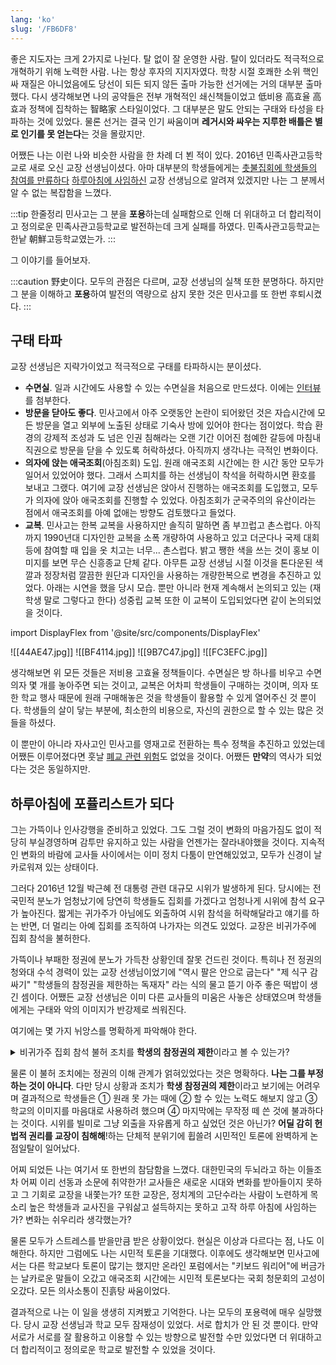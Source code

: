 ```yaml
---
lang: 'ko'
slug: '/FB6DF8'
---
```


좋은 지도자는 크게 2가지로 나뉜다.
탈 없이 잘 운영한 사람.
탈이 있더라도 적극적으로 개혁하기 위해 노력한 사람.
나는 항상 후자의 지지자였다.
학창 시절 호쾌한 소위 핵인싸 재질은 아니었음에도
당선이 되든 되지 않든 출마 가능한 선거에는 거의 대부분 출마했다.
다시 생각해보면 나의 공약들은 전부 개혁적인 쇄신책들이었고
低비용 高효율 高효과 정책에 집착하는 智略家 스타일이었다.
그 대부분은 말도 안되는 구태와 타성을 타파하는 것에 있었다.
물론 선거는 결국 인기 싸움이며
**레거시와 싸우는 지루한 배틀은 별로 인기를 못 얻는다**는 것을 몰랐지만.

어쨌든 나는 이런 나와 비슷한 사람을 한 차례 더 뵌 적이 있다.
2016년 민족사관고등학교로 새로 오신 교장 선생님이셨다.
아마 대부분의 학생들에게는 [촛불집회에 학생들의 참여를 만류하다](https://www.hani.co.kr/arti/society/society_general/772997.html) [하루아침에 사임하신](https://www.hani.co.kr/arti/society/society_general/773539.html) 교장 선생님으로 알려져 있겠지만
나는 그 분께서 알 수 없는 복잡함을 느꼈다.

:::tip 한줄정리
민사고는 그 분을 **포용**하는데 실패함으로 인해
더 위대하고 더 합리적이고 정의로운 민족사관고등학교로 발전하는데
크게 실패를 하였다.
민족사관고등학교는 한낱 朝鮮고등학교였는가.
:::

그 이야기를 들어보자.

:::caution
野史이다.
모두의 관점은 다르며,
교장 선생님의 실책 또한 분명하다.
하지만 그 분을 이해하고 **포용**하여 발전의 역량으로 삼지 못한 것은
민사고를 또 한번 후퇴시켰다.
:::

## 구태 타파

교장 선생님은 지략가이었고 적극적으로 구태를 타파하시는 분이셨다.

- **수면실**. 일과 시간에도 사용할 수 있는 수면실을 처음으로 만드셨다. 이에는 [인터뷰](https://www.facebook.com/HumansofMinsa/photos/a.1420793284846230/1680179718907584)를 첨부한다.
- **방문을 닫아도 좋다**. 민사고에서 아주 오랫동안 논란이 되어왔던 것은 자습시간에 모든 방문을 열고 외부에 노출된 상태로 기숙사 방에 있어야 한다는 점이었다. 학습 환경의 강제적 조성과 도 넘은 인권 침해라는 오랜 기간 이어진 첨예한 갈등에 마침내 직권으로 방문을 닫을 수 있도록 허락하셨다. 아직까지 생각나는 극적인 변화이다.
- **의자에 앉는 애국조회**(아침조회) 도입. 원래 애국조회 시간에는 한 시간 동안 모두가 일어서 있었어야 했다. 그래서 스피치를 하는 선생님이 착석을 허락하시면 환호를 보내고 그랬다. 여기에 교장 선생님은 앉아서 진행하는 애국조회를 도입했고, 모두가 의자에 앉아 애국조회를 진행할 수 있었다. 아침조회가 군국주의의 유산이라는 점에서 애국조회를 아예 없애는 방향도 검토했다고 들었다.
- **교복**. 민사고는 한복 교복을 사용하지만 솔직히 말하면 좀 부끄럽고 촌스럽다. 아직까지 1990년대 디자인한 교복을 소폭 개량하여 사용하고 있고 더군다나 국제 대회 등에 참여할 때 입을 옷 치고는 너무... 촌스럽다. 밝고 쨍한 색을 쓰는 것이 홍보 이미지를 보면 무슨 신흥종교 단체 같다. 아무튼 교장 선생님 시절 이것을 톤다운된 색깔과 정장처럼 깔끔한 원단과 디자인을 사용하는 개량한복으로 변경을 추진하고 있었다. 아래는 시연을 했을 당시 모습. 뿐만 아니라 현재 계속해서 논의되고 있는 (재학생 말로 그렇다고 한다) 성중립 교복 또한 이 교복이 도입되었다면 같이 논의되었을 것이다.

import DisplayFlex from '@site/src/components/DisplayFlex'

<DisplayFlex>
![[44AE47.jpg]]
![[BF4114.jpg]]
</DisplayFlex>

<DisplayFlex>
![[9B7C47.jpg]]
![[FC3EFC.jpg]]
</DisplayFlex>

생각해보면 위 모든 것들은 저비용 고효율 정책들이다.
수면실은 방 하나를 비우고 수면의자 몇 개를 놓아주면 되는 것이고,
교복은 어차피 학생들이 구매하는 것이며,
의자 또한 학교 행사 때문에 원래 구매해놓은 것을 학생들이 활용할 수 있게 열어주신 것 뿐이다.
학생들의 살이 닿는 부분에, 최소한의 비용으로, 자신의 권한으로 할 수 있는 많은 것들을 하셨다.

이 뿐만이 아니라 자사고인 민사고를 영재고로 전환하는 특수 정책을 추진하고 있었는데 어쨌든 이루어졌다면 훗날 [폐교 관련 위험](https://www.hankyung.com/society/article/202105143657i)도 없었을 것이다. 어쨌든 **만약**의 역사가 되었다는 것은 동일하지만.

## 하루아침에 포퓰리스트가 되다

그는 가뜩이나 인사강행을 준비하고 있었다.
그도 그럴 것이 변화의 마음가짐도 없이 적당히 부실경영하며 감투만 유지하고 있는 사람을 언젠가는 잘라내야했을 것이다.
지속적인 변화의 바람에 교사들 사이에서는 이미 정치 다툼이 만연해있었고,
모두가 신경이 날카로워져 있는 상태이다.

그러다 2016년 12월 박근혜 전 대통령 관련 대규모 시위가 발생하게 된다.
당시에는 전국민적 분노가 엄청났기에 당연히 학생들도 집회를 가겠다고 엄청나게 시위에 참석 요구가 높아진다.
짧게는 귀가주가 아님에도 외출하여 시위 참석을 허락해달라고 얘기를 하는 반면,
더 멀리는 아예 집회를 조직하여 나가자는 의견도 있었다.
교장은 비귀가주에 집회 참석을 불허한다.

가뜩이나 부패한 정권에 분노가 가득찬 상황인데 잘못 건드린 것이다.
특히나 전 정권의 청와대 수석 경력이 있는 교장 선생님이었기에
"역시 팔은 안으로 굽는다"
"제 식구 감싸기"
"학생들의 참정권을 제한하는 독재자"
라는 식의 물고 뜯기 아주 좋은 떡밥이 생긴 셈이다.
어쨌든 교장 선생님은 이미 다른 교사들의 미움은 사놓은 상태였으며 학생들에게는 구태와 악의 이미지가 반강제로 씌워진다.

여기에는 몇 가지 뉘앙스를 명확하게 파악해야 한다.

<details>
<summary>비귀가주 집회 참석 불허 조치를 <strong>학생의 참정권의 제한</strong>이라고 볼 수 있는가?</summary>

나는 아니라고 본다.

1. 첫째, 이는 **비귀가주**에 해당하는 시위에 대한 불허 조치였다. 귀가주에는 누구나 시위에 참석할 수 있었다. 비귀가주에 시위를 보내달라고 무조건적 허락을 구하는 것은, 비귀가주의 존폐 혹은 외출 허락의 범주를 논해야 하는 것이지, '참정권'을 마법의 은총알마냥 모든 것에 허락이 될 것이라고 기대하는 것은 순진하다.
2. 둘째, 뜻을 함께하는 다른 선생님을 구한다면 **얼마든지** 시위 참석을 추진할 수 있었다. 이는 훗날 2019년 기후 위기 관련 대규모 집회 참석으로 확인된다. 그 누구도 인솔자를 찾아서 교육적 목적의 견학이라고 설득할 생각을 하지 않았다.
3. 셋째, 정말 논란이 되었던 것은 **교복을 입고 시위에 참석해도 되는가**였다. 학생들은 **교복**을 입고 가겠다고 강하게 주장했다. 집회 참여자들은 당연히 나의 소속과 지위를 밝히기 위해 교복을 입는다고 주장했지만, 유튜브에 짧은 동영상이 올라가도 전국민적 관심이 쏠리는 마당에, 자신 개인들의 신념을 민사고라는 좋은 확성기를 통해 전국에 알리고 싶은 것뿐이었다는 것은 모두가 안다. 이는 매우 이기적인 작태라고 나는 생각했다. 하다못해 한 기업의 직원이 자신의 생각을 밝힐때도 "Thoughts are my own"이라고 명확하게 밝힌다.

</details>

물론 이 불허 조치에는 정권의 이해 관계가 얽혀있었다는 것은 명확하다.
**나는 그를 부정하는 것이 아니다**.
다만 당시 상황과 조치가 **학생 참정권의 제한**이라고 보기에는 어려우며
결과적으로 학생들은 ① 원래 못 가는 때에 ② 할 수 있는 노력도 해보지 않고 ③ 학교의 이미지를 마음대로 사용하려 했으며 ④ 마지막에는 무작정 떼 쓴 것에 불과하다는 것이다. 시위를 빌미로 그냥 외출을 자유롭게 하고 싶었던 것은 아닌가?
**어딜 감히 헌법적 권리를 교장이 침해해**!하는 단체적 분위기에 휩쓸려 시민적인 토론에 완벽하게 논점일탈이 일어났다.

어찌 되었든 나는 여기서 또 한번의 참담함을 느꼈다.
대한민국의 두뇌라고 하는 이들조차 어찌 이리 선동과 소문에 취약한가!
교사들은 새로운 시대와 변화를 받아들이지 못하고 그 기회로 교장을 내쫓는가?
또한 교장은, 정치계의 고단수라는 사람이 노련하게 목소리 높은 학생들과 교사진을 구워삶고 설득하지는 못하고 고작 하루 아침에 사임하는가? 변화는 쉬우리라 생각했는가?

물론 모두가 스트레스를 받을만큼 받은 상황이었다.
현실은 이상과 다르다는 점, 나도 이해한다.
하지만 그럼에도 나는 시민적 토론을 기대했다.
이후에도 생각해보면 민사고에서는 다른 학교보다 토론이 많기는 했지만
온라인 포럼에서는 "키보드 워리어"에 버금가는 날카로운 말들이 오갔고
애국조회 시간에는 시민적 토론보다는 국회 청문회의 고성이 오갔다.
모든 의사소통이 진흙탕 싸움이었다.

결과적으로 나는 이 일을 생생히 지켜봤고 기억한다.
나는 모두의 포용력에 매우 실망했다.
당시 교장 선생님과 학교 모두 잠재성이 있었다.
서로 합치가 안 된 것 뿐이다.
만약 서로가 서로를 잘 활용하고 이용할 수 있는 방향으로 발전할 수만 있었다면
더 위대하고 더 합리적이고 정의로운 학교로 발전할 수 있었을 것이다.
